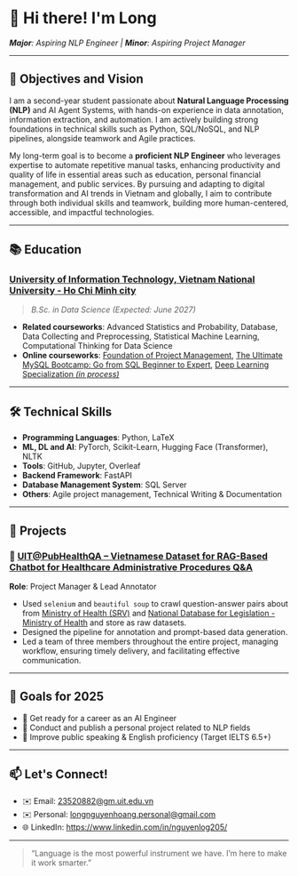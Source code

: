 # 👋 Hi there! I'm Long
***Major**: Aspiring NLP Engineer | **Minor**: Aspiring Project Manager*

---

## 🧠 Objectives and Vision
I am a second-year student passionate about **Natural Language Processing (NLP)** and AI Agent Systems, with hands-on experience in data annotation, information extraction, and automation. I am actively building strong foundations in technical skills such as Python, SQL/NoSQL, and NLP pipelines, alongside teamwork and Agile practices.

My long-term goal is to become a **proficient NLP Engineer** who leverages expertise to automate repetitive manual tasks, enhancing productivity and quality of life in essential areas such as education, personal financial management, and public services. By pursuing and adapting to digital transformation and AI trends in Vietnam and globally, I aim to contribute through both individual skills and teamwork, building more human-centered, accessible, and impactful technologies.

---

## 📚 Education
### [**University of Information Technology, Vietnam National University - Ho Chi Minh city**](https://www.facebook.com/UIT.Fanpage)  
> *B.Sc. in Data Science (Expected: June 2027)*  
- **Related courseworks**: Advanced Statistics and Probability, Database, Data Collecting and Preprocessing, Statistical Machine Learning, Computational Thinking for Data Science
- **Online courseworks**: [Foundation of Project Management](https://coursera.org/share/e9661f36865dcbd0f7d5192b116e8d65), [The Ultimate MySQL Bootcamp: Go from SQL Beginner to Expert](https://www.udemy.com/certificate/UC-78a294d2-6874-4d21-8dbf-abb3e4e62a38/), [Deep Learning Specialization *(in process)*](https://www.coursera.org/programs/career-training-for-nevadans-k7yhc/specializations/deep-learning)

---

## 🛠️ Technical Skills
- **Programming Languages**: Python, LaTeX
- **ML, DL and AI**: PyTorch, Scikit-Learn, Hugging Face (Transformer), NLTK
- **Tools**: GitHub, Jupyter, Overleaf
- **Backend Framework**: FastAPI
- **Database Management System**: SQL Server
- **Others**: Agile project management, Technical Writing & Documentation
<!---
Others: Google Cloud Platform (Vertex AI, Compute Engine, Cloud Storage) for training and deploying ML models, Prompt engineering, 
Database Management System: MongoDB, VectorDB
Deployment: Docker
--->

---

## 🚀 Projects

### 🏥 [UIT@PubHealthQA – Vietnamese Dataset for RAG-Based Chatbot for Healthcare Administrative Procedures Q&A](https://github.com/nguyenlong205/uit.PubHealthQA)  
**Role**: Project Manager & Lead Annotator  
- Used `selenium` and `beautiful soup` to crawl question-answer pairs about from [Ministry of Health (SRV)](https://dichvucong.moh.gov.vn/web/guest/hoi-dap?p_p_id=hoidap_WAR_oephoidapportlet&_hoidap_WAR_oephoidapportlet_delta=9999) and [National Database for Legislation - Ministry of Health](https://vbpl.vn/boyte/Pages/Home.aspx) and store as raw datasets.
- Designed the pipeline for annotation and prompt-based data generation.  
- Led a team of three members throughout the entire project, managing workflow, ensuring timely delivery, and facilitating effective communication.

---

## 🎯 Goals for 2025
- 🚧 Get ready for a career as an AI Engineer 
- 🤖 Conduct and publish a personal project related to NLP fields 
- 🎤 Improve public speaking & English proficiency (Target IELTS 6.5+)

---

## 📫 Let's Connect!
- ✉️ Email: 23520882@gm.uit.edu.vn
- ✉️ Personal: longnguyenhoang.personal@gmail.com
- 🌐 LinkedIn: https://www.linkedin.com/in/nguyenlog205/ 

---

> “Language is the most powerful instrument we have. I’m here to make it work smarter.”

<!---
nguyenlong205/nguyenlong205 is a ✨ special ✨ repository because its `README.md` (this file) appears on your GitHub profile.
You can click the Preview link to take a look at your changes.
--->
